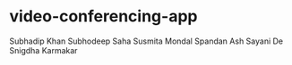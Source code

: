 # video-conferencing-app

Subhadip Khan
Subhodeep Saha
Susmita Mondal
Spandan Ash
Sayani De
Snigdha Karmakar

